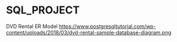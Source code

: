 # SQL_PROJECT


DVD Rental ER Model
https://www.postgresqltutorial.com/wp-content/uploads/2018/03/dvd-rental-sample-database-diagram.png

